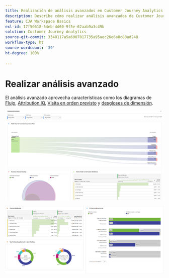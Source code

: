 ```yaml
---
title: Realización de análisis avanzados en Customer Journey Analytics
description: Describe cómo realizar análisis avanzados de Customer Journey Analytics el Espacio de trabajo.
feature: CJA Workspace Basics
exl-id: 17f50618-54eb-4d60-9f5e-62aab9a3c49b
solution: Customer Journey Analytics
source-git-commit: 3348117a5a6007017735a95aec26e6a8c88ad248
workflow-type: ht
source-wordcount: '39'
ht-degree: 100%

---
```


# Realizar análisis avanzado

El análisis avanzado aprovecha características como los diagramas de [Flujo](/help/analysis-workspace/visualizations/c-flow/flow.md), [Attribution IQ](/help/analysis-workspace/attribution/overview.md), [Visita en orden previsto](/help/analysis-workspace/visualizations/fallout/fallout-flow.md) y [desgloses de dimensión](/help/components/dimensions/t-breakdown-fa.md).

![Captura de pantalla del espacio de trabajo 1](assets/cja-adv-analysis1.png)

![Captura de pantalla del espacio de trabajo 2](assets/cja-adv-analysis2.png)
